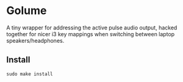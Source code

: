 # Golume

A tiny wrapper for addressing the active pulse audio output, hacked together for nicer i3 key mappings when switching between laptop speakers/headphones.

## Install

```
sudo make install
```